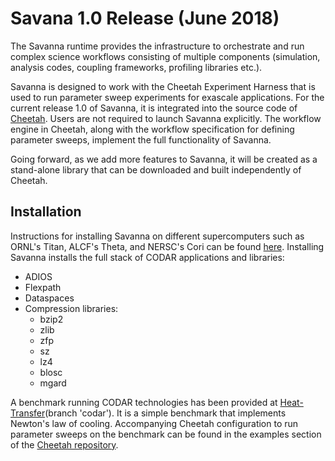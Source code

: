 # Savana 1.0 Release (June 2018)

The Savanna runtime provides the infrastructure to orchestrate and run complex science workflows consisting of multiple components (simulation, analysis codes, coupling frameworks, profiling libraries etc.).

Savanna is designed to work with the Cheetah Experiment Harness that is used to run parameter sweep experiments for exascale applications.
For the current release 1.0 of Savanna, it is integrated into the source code of [Cheetah](https://github.com/CODARcode/cheetah).
Users are not required to launch Savanna explicitly. The workflow engine in Cheetah, along with the workflow specification for defining parameter sweeps, implement the full functionality of Savanna.

Going forward, as we add more features to Savanna, it will be created as a stand-alone library that can be downloaded and built independently of Cheetah.

## Installation

Instructions for installing Savanna on different supercomputers such as ORNL's Titan, ALCF's Theta, and NERSC's Cori can be found [here](https://github.com/CODARcode/Software_Stack_QA).
Installing Savanna installs the full stack of CODAR applications and libraries:
- ADIOS
- Flexpath
- Dataspaces
- Compression libraries:
  - bzip2
  - zlib
  - zfp
  - sz
  - lz4
  - blosc
  - mgard

A benchmark running CODAR technologies has been provided at [Heat-Transfer](https://github.com/CODARcode/Example-Heat_Transfer/tree/codar)(branch 'codar'). It is a simple benchmark that implements Newton's law of cooling.
Accompanying Cheetah configuration to run parameter sweeps on the benchmark can be found in the examples section of the [Cheetah repository](https://github.com/CODARcode/cheetah/tree/master/examples).

